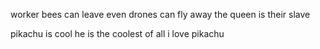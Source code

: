 worker bees can leave
even drones can fly away
the queen is their slave

pikachu is cool
he is the coolest of all
i love pikachu